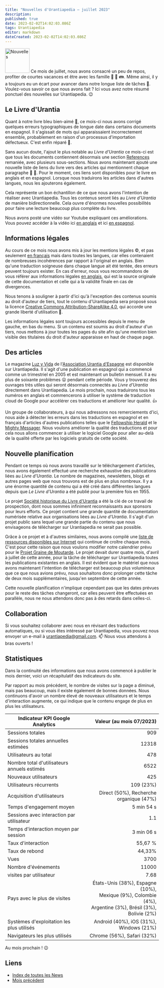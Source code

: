```yaml
---
title: "Nouvelles d'Urantiapedia — juillet 2023"
description: 
published: true
date: 2023-02-02T14:02:03.086Z
tags: Urantiapedia
editor: markdown
dateCreated: 2023-02-02T14:02:03.086Z
---
```


<img src="/_assets/svg/icon-news.svg" alt="Nouvelles" style="width: 80px;"> Ce mois de juillet, nous avons consacré un peu de repos, profiter de courtes vacances et être avec les  famille :sunrise: :tropical_drink: :family:. Même ainsi, il y a toujours eu un écart pour avancer dans notre longue liste de tâches :card_index:. Voulez-vous savoir ce que nous avons fait ? Ici vous avez notre résumé ponctuel des nouvelles sur Urantiapedia. :wink: 

## Le Livre d'Urantia

Quant à notre livre bleu bien-aimé :blue_book:, ce mois-ci nous avons corrigé quelques erreurs typographiques de longue date dans certains documents en espagnol. Il s'agissait de mots qui apparaissaient incorrectement ensemble, probablement en raison d'un processus d'importation défectueux. C'est enfin réparé :wrench:.

Sans aucun doute, l'ajout le plus notable au _Livre d'Urantia_ ce mois-ci est que tous les documents contiennent désormais une section [References](/en/The_Urantia_Book/0#references) remaniée, avec plusieurs sous-sections. Nous avons maintenant ajouté une nouvelle liste de liens du livre vers des articles qui mentionnent chaque paragraphe :clap: :clap:. Pour le moment, ces liens sont disponibles pour le livre en anglais et en espagnol. Lorsque nous traduirons les articles dans d'autres langues, nous les ajouterons également. 

Cela représente un bon échantillon de ce que nous avons l'intention de réaliser avec Urantiapedia. Tous les contenus seront liés au _Livre d'Urantia_ de manière bidirectionnelle. Cela ouvre d'énormes nouvelles possibilités pour faire une lecture beaucoup plus complète du livre.

Nous avons posté une vidéo sur Youtube expliquant ces améliorations. Vous pouvez accéder à la vidéo ici [en anglais](https://youtu.be/m-efK0fbtw4) et ici [en espagnol](https://youtu.be/QfVHUxpPrjA). 

## Informations légales 

Au cours de ce mois nous avons mis à jour les mentions légales :copyright:, et pas seulement [en français](/fr/license) mais dans toutes les langues, car elles contenaient de nombreuses incohérences par rapport à l'original en anglais. Bien qu'une traduction soigneuse dans chaque langue ait été tentée, des erreurs peuvent toujours exister. En cas d'erreur, nous vous recommandons de vous référer aux informations légales [en anglais](/en/license), qui est la source originale de cette documentation et celle qui a la validité finale en cas de divergences.

Nous tenons à souligner à partir d'ici qu'à l'exception des contenus soumis au droit d'auteur de tiers, tout le contenu d'Urantiapedia sera proposé sous la licence [Creative Commons Attribution-ShareAlike 4.0](https://creativecommons.org/licenses/by-sa/4.0/deed.es), qui accorde une grande liberté d'utilisation :sparkling_heart:. 

Les informations légales sont toujours accessibles depuis le menu de gauche, en bas du menu. Si un contenu est soumis au droit d'auteur d'un tiers, nous mettons à jour toutes les pages du site afin qu'une mention bien visible des titulaires du droit d'auteur apparaisse en haut de chaque page. 

## Des articles

Le magazine [Luz y Vida](/es/index/articles_luz_y_vida) de l'[Association Urantia d'Espagne](https://aue.urantia-association.org/) est disponible sur Urantiapedia. Il s'agit d'une publication en espagnol qui a commencé comme un trimestriel en 2005 et est maintenant un bulletin mensuel. Il a eu plus de soixante problèmes :open_mouth: pendant cette période. Vous y trouverez des ouvrages très utiles qui seront désormais connectés au _Livre d'Urantia_ directement dans Urantiapedia. Le mois prochain, nous traduirons tous les numéros en anglais et commencerons à utiliser le système de traduction cloud de Google pour accélérer ces traductions et améliorer leur qualité. :+1:

Un groupe de collaborateurs, à qui nous adressons nos remerciements d'ici, nous aide à détecter les erreurs dans les traductions en espagnol et en français d'articles d'autres publications telles que le [Fellowship Herald](/en/index/articles_herald) et le [Mighty Messager](/en/index/articles_mighty_messenger). Nous voulons améliorer la qualité des traductions et pour cela nous allons commencer à utiliser le logiciel Google pour aller au-delà de la qualité offerte par les logiciels gratuits de cette société. 

## Nouvelle planification

Pendant ce temps où nous avons travaillé sur le téléchargement d'articles, nous avons également effectué une recherche exhaustive des publications liées au _Livre d'Urantia_. Le nombre de magazines, newsletters, blogs et autres pages web que nous trouvons est de plus en plus nombreux. Il y a une énorme quantité de contenu qui a été créé dans différentes langues depuis que _Le Livre d'Urantia_ a été publié pour la première fois en 1955.

Le projet [Société historique du Livre d'Urantia](https://ubhs.hosted-by-files.com/http/DocTypesIndex.html) a été la clé de ce travail de prospection, dont nous sommes infiniment reconnaissants aux sponsors pour leurs efforts. Ce projet contient une grande quantité de documentation numérisée relative aux organisations liées au _Livre d'Urantia_. Il s'agit d'un projet public sans lequel une grande partie du contenu que nous envisageons de télécharger sur Urantiapedia ne serait pas possible.

Grâce à ce projet et à d'autres similaires, nous avons compilé une [liste de ressources disponibles sur Internet](/fr/help/websites) qui continue de croître chaque mois. C'est pour cette raison que nous voulons modifier notre calendrier prévu pour le [Projet Graine de Moutarde](https://www.urantia.org/news/2023-03/mustard-seed-grants-program). Le projet devait durer quatre mois, d'avril à juillet de cette année, pour la tâche de télécharger sur Urantiapedia toutes les publications existantes en anglais. Il est évident que le matériel que nous avons maintenant l'intention de télécharger est beaucoup plus volumineux que ce que nous avions prévu, nous souhaitons donc prolonger cette tâche de deux mois supplémentaires, jusqu'en septembre de cette année.

Cette nouvelle planification n'implique cependant pas que les dates prévues pour le reste des tâches changeront, car elles peuvent être effectuées en parallèle, nous ne nous attendons donc pas à des retards dans celles-ci. 

## Collaboration 

Si vous souhaitez collaborer avec nous en révisant des traductions automatiques, ou si vous êtes intéressé par Urantiapedia, vous pouvez nous envoyer un e-mail à urantiapedia@gmail.com. :mailbox: Nous vous attendons à bras ouverts ! 

## Statistiques 

Dans la continuité des informations que nous avons commencé à publier le mois dernier, voici un récapitulatif des indicateurs du site.

Par rapport au mois précédent, le nombre de visites sur la page a diminué, mais pas beaucoup, mais il existe également de bonnes données. Nous continuons d'avoir un nombre élevé de nouveaux utilisateurs et le temps d'interaction augmente, ce qui indique que le contenu engage de plus en plus les utilisateurs. 

Indicateur KPI Google Analytics | Valeur (au mois 07/2023) 
--- | ---: 
Sessions totales | 909 
Sessions totales annuelles estimées | 12318 
Utilisateurs au total | 478 
Nombre total d'utilisateurs annuels estimés | 6522 
Nouveaux utilisateurs | 425 
Utilisateurs récurrents | 109 (23%) 
Acquisition d'utilisateurs | Direct (50%), Recherche organique (47%) 
Temps d'engagement moyen | 5 min 54 s 
Sessions avec interaction par utilisateur | 1.1 
Temps d'interaction moyen par session | 3 min 06 s
Taux d'interaction | 55,67 % 
Taux de rebond | 44,33% 
Vues | 3700 
Nombre d'événements | 11000 
visites par utilisateur | 7.68 
Pays avec le plus de visites | États-Unis (38%), Espagne (10%), <br>Mexique (9%), Colombie (4%), <br>Argentine (3%), Brésil (3%), <br>Bolivie (2%)
Systèmes d'exploitation les plus utilisés | Android (40%), iOS (31%), Windows (21%) 
Navigateurs les plus utilisés | Chrome (56%), Safari (32%) 

Au mois prochain ! :wink: 

## Liens 

- [Index de toutes les News](/fr/news) 
- [Mois précédent](/fr/news/2023/06)